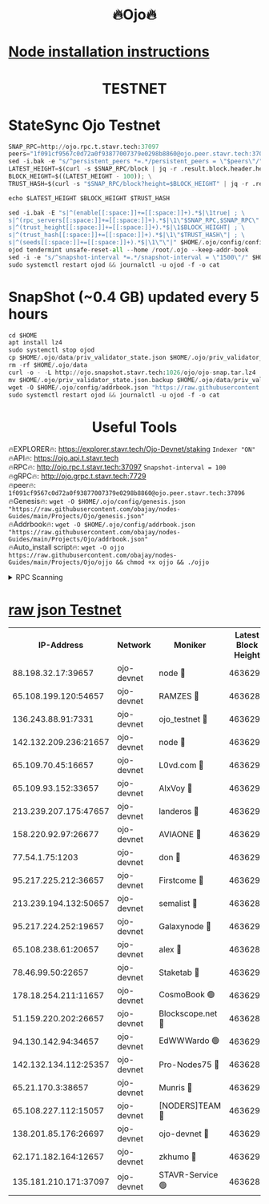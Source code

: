 <h1 align="center"> 🔥Ojo🔥</h1>

[Node installation instructions](https://github.com/obajay/nodes-Guides/tree/main/Projects/Ojo)
=

<h1 align="center"> TESTNET</h1>

# StateSync Ojo Testnet
```python
SNAP_RPC=http://ojo.rpc.t.stavr.tech:37097
peers="1f091cf9567c0d72a0f93877007379e0298b8860@ojo.peer.stavr.tech:37096"
sed -i.bak -e "s/^persistent_peers *=.*/persistent_peers = \"$peers\"/" $HOME/.ojo/config/config.toml
LATEST_HEIGHT=$(curl -s $SNAP_RPC/block | jq -r .result.block.header.height); \
BLOCK_HEIGHT=$((LATEST_HEIGHT - 100)); \
TRUST_HASH=$(curl -s "$SNAP_RPC/block?height=$BLOCK_HEIGHT" | jq -r .result.block_id.hash)

echo $LATEST_HEIGHT $BLOCK_HEIGHT $TRUST_HASH

sed -i.bak -E "s|^(enable[[:space:]]+=[[:space:]]+).*$|\1true| ; \
s|^(rpc_servers[[:space:]]+=[[:space:]]+).*$|\1\"$SNAP_RPC,$SNAP_RPC\"| ; \
s|^(trust_height[[:space:]]+=[[:space:]]+).*$|\1$BLOCK_HEIGHT| ; \
s|^(trust_hash[[:space:]]+=[[:space:]]+).*$|\1\"$TRUST_HASH\"| ; \
s|^(seeds[[:space:]]+=[[:space:]]+).*$|\1\"\"|" $HOME/.ojo/config/config.toml
ojod tendermint unsafe-reset-all --home /root/.ojo --keep-addr-book
sed -i -e "s/^snapshot-interval *=.*/snapshot-interval = \"1500\"/" $HOME/.ojo/config/app.toml
sudo systemctl restart ojod && journalctl -u ojod -f -o cat
```
# SnapShot (~0.4 GB) updated every 5 hours
```python
cd $HOME
apt install lz4
sudo systemctl stop ojod
cp $HOME/.ojo/data/priv_validator_state.json $HOME/.ojo/priv_validator_state.json.backup
rm -rf $HOME/.ojo/data
curl -o - -L http://ojo.snapshot.stavr.tech:1026/ojo/ojo-snap.tar.lz4 | lz4 -c -d - | tar -x -C $HOME/.ojo --strip-components 2
mv $HOME/.ojo/priv_validator_state.json.backup $HOME/.ojo/data/priv_validator_state.json
wget -O $HOME/.ojo/config/addrbook.json "https://raw.githubusercontent.com/obajay/nodes-Guides/main/Projects/Ojo/addrbook.json"
sudo systemctl restart ojod && journalctl -u ojod -f -o cat
```
 <h1 align="center"> Useful Tools</h1>

🔥EXPLORER🔥:        https://explorer.stavr.tech/Ojo-Devnet/staking        `Indexer "ON"` \
🔥API🔥:                     https://ojo.api.t.stavr.tech \
🔥RPC🔥:                    http://ojo.rpc.t.stavr.tech:37097              `Snapshot-interval = 100` \
🔥gRPC🔥:                  http://ojo.grpc.t.stavr.tech:7729 \
🔥peer🔥:                   `1f091cf9567c0d72a0f93877007379e0298b8860@ojo.peer.stavr.tech:37096` \
🔥Genesis🔥:    ```wget -O $HOME/.ojo/config/genesis.json "https://raw.githubusercontent.com/obajay/nodes-Guides/main/Projects/Ojo/genesis.json"``` \
🔥Addrbook🔥:    ```wget -O $HOME/.ojo/config/addrbook.json "https://raw.githubusercontent.com/obajay/nodes-Guides/main/Projects/Ojo/addrbook.json"``` \
🔥Auto_install script🔥: ```wget -O ojjo https://raw.githubusercontent.com/obajay/nodes-Guides/main/Projects/Ojo/ojjo && chmod +x ojjo && ./ojjo```


<details>
<summary>RPC Scanning</summary>

<h2 align="center"> We scan nodes in real time every 4 hours. And we provide the final result of RPC endpoints.
We cannot influence the operation of these nodes in any way. </h2>


```python
If Voting Power is higher than 0 --> then the Node is a validator of the network and may be subject to attack and be a potential threat to the chain.
```
```python
We marked such validators with a red symbol
```

</details>

[raw json Testnet](https://rpc-check.ojot.stavr.tech/ojot/rpc-ojot-result.json)
=


<table><tr><th>IP-Address</th><th>Network</th><th>Moniker</th><th>Latest Block Height</th><th>Earliest Block Height</th><th>Catching Up</th><th>Tx Index</th><th>Voting Power</th><th>Scan Time</th></tr><tr><td>88.198.32.17:39657</td><td>ojo-devnet</td><td>node 🔴</td><td>4636293</td><td>300001</td><td>False</td><td>on</td><td>65654</td><td>2023-12-24T07:03:37.385924681UTC</td></tr><tr><td>65.108.199.120:54657</td><td>ojo-devnet</td><td>RAMZES 🔴</td><td>4636289</td><td>306156</td><td>False</td><td>on</td><td>15420</td><td>2023-12-24T07:03:13.122718424UTC</td></tr><tr><td>136.243.88.91:7331</td><td>ojo-devnet</td><td>ojo_testnet 🔴</td><td>4636290</td><td>308845</td><td>False</td><td>on</td><td>1000</td><td>2023-12-24T07:03:19.822204429UTC</td></tr><tr><td>142.132.209.236:21657</td><td>ojo-devnet</td><td>node 🔴</td><td>4636293</td><td>350001</td><td>False</td><td>on</td><td>1999</td><td>2023-12-24T07:03:35.756590015UTC</td></tr><tr><td>65.109.70.45:16657</td><td>ojo-devnet</td><td>L0vd.com 🔴</td><td>4636294</td><td>695918</td><td>False</td><td>off</td><td>998</td><td>2023-12-24T07:03:45.277301136UTC</td></tr><tr><td>65.109.93.152:33657</td><td>ojo-devnet</td><td>AlxVoy 🔴</td><td>4636293</td><td>2319801</td><td>False</td><td>on</td><td>4536782</td><td>2023-12-24T07:03:35.515562595UTC</td></tr><tr><td>213.239.207.175:47657</td><td>ojo-devnet</td><td>landeros 🔴</td><td>4636292</td><td>2714001</td><td>False</td><td>off</td><td>11083</td><td>2023-12-24T07:03:30.744965479UTC</td></tr><tr><td>158.220.92.97:26677</td><td>ojo-devnet</td><td>AVIAONE 🔴</td><td>4636292</td><td>2754001</td><td>False</td><td>on</td><td>13867</td><td>2023-12-24T07:03:30.503441969UTC</td></tr><tr><td>77.54.1.75:1203</td><td>ojo-devnet</td><td>don 🔴</td><td>4636293</td><td>2906401</td><td>False</td><td>on</td><td>10</td><td>2023-12-24T07:03:37.025145225UTC</td></tr><tr><td>95.217.225.212:36657</td><td>ojo-devnet</td><td>Firstcome 🔴</td><td>4636290</td><td>2985946</td><td>False</td><td>on</td><td>13566</td><td>2023-12-24T07:03:19.563225664UTC</td></tr><tr><td>213.239.194.132:50657</td><td>ojo-devnet</td><td>semalist 🔴</td><td>4636289</td><td>3223522</td><td>False</td><td>on</td><td>19037</td><td>2023-12-24T07:03:13.360179320UTC</td></tr><tr><td>95.217.224.252:19657</td><td>ojo-devnet</td><td>Galaxynode 🔴</td><td>4636293</td><td>3685492</td><td>False</td><td>on</td><td>11888</td><td>2023-12-24T07:03:40.043981214UTC</td></tr><tr><td>65.108.238.61:20657</td><td>ojo-devnet</td><td>alex 🔴</td><td>4636289</td><td>4158001</td><td>False</td><td>on</td><td>11359</td><td>2023-12-24T07:03:12.763017557UTC</td></tr><tr><td>78.46.99.50:22657</td><td>ojo-devnet</td><td>Staketab 🔴</td><td>4636294</td><td>4254801</td><td>False</td><td>on</td><td>1276</td><td>2023-12-24T07:03:45.594026239UTC</td></tr><tr><td>178.18.254.211:11657</td><td>ojo-devnet</td><td>CosmoBook 🟢</td><td>4636293</td><td>4392001</td><td>False</td><td>off</td><td>0</td><td>2023-12-24T07:03:36.436048619UTC</td></tr><tr><td>51.159.220.202:26657</td><td>ojo-devnet</td><td>Blockscope.net 🔴</td><td>4636288</td><td>4425001</td><td>False</td><td>on</td><td>981</td><td>2023-12-24T07:03:10.404315454UTC</td></tr><tr><td>94.130.142.94:34657</td><td>ojo-devnet</td><td>EdWWWardo 🟢</td><td>4636292</td><td>4438946</td><td>False</td><td>on</td><td>0</td><td>2023-12-24T07:03:33.143826710UTC</td></tr><tr><td>142.132.134.112:25357</td><td>ojo-devnet</td><td>Pro-Nodes75 🔴</td><td>4636289</td><td>4536289</td><td>False</td><td>on</td><td>24651</td><td>2023-12-24T07:03:16.584807563UTC</td></tr><tr><td>65.21.170.3:38657</td><td>ojo-devnet</td><td>Munris 🔴</td><td>4636290</td><td>4536290</td><td>False</td><td>off</td><td>20123</td><td>2023-12-24T07:03:19.130104091UTC</td></tr><tr><td>65.108.227.112:15057</td><td>ojo-devnet</td><td>[NODERS]TEAM 🔴</td><td>4636294</td><td>4536294</td><td>False</td><td>off</td><td>9999</td><td>2023-12-24T07:03:42.443257624UTC</td></tr><tr><td>138.201.85.176:26697</td><td>ojo-devnet</td><td>ojo-devnet 🔴</td><td>4636294</td><td>4536294</td><td>False</td><td>on</td><td>1000024000</td><td>2023-12-24T07:03:44.854504002UTC</td></tr><tr><td>62.171.182.164:12657</td><td>ojo-devnet</td><td>zkhumo 🔴</td><td>4636293</td><td>4616001</td><td>False</td><td>off</td><td>998</td><td>2023-12-24T07:03:36.125588749UTC</td></tr><tr><td>135.181.210.171:37097</td><td>ojo-devnet</td><td>STAVR-Service 🟢</td><td>4636289</td><td>4635001</td><td>False</td><td>on</td><td>0</td><td>2023-12-24T07:03:14.311796947UTC</td></tr></table>